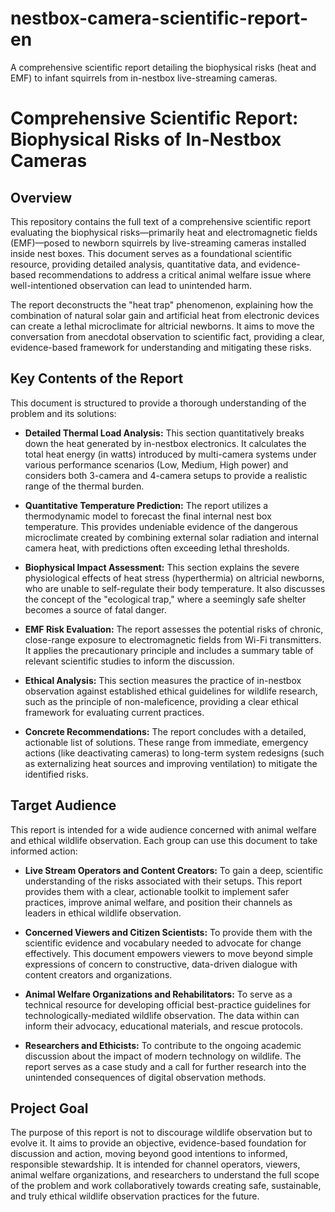 # nestbox-camera-scientific-report-en
A comprehensive scientific report detailing the biophysical risks (heat and EMF) to infant squirrels from in-nestbox live-streaming cameras.

# Comprehensive Scientific Report: Biophysical Risks of In-Nestbox Cameras

## Overview

This repository contains the full text of a comprehensive scientific report evaluating the biophysical risks—primarily heat and electromagnetic fields (EMF)—posed to newborn squirrels by live-streaming cameras installed inside nest boxes. This document serves as a foundational scientific resource, providing detailed analysis, quantitative data, and evidence-based recommendations to address a critical animal welfare issue where well-intentioned observation can lead to unintended harm.

The report deconstructs the "heat trap" phenomenon, explaining how the combination of natural solar gain and artificial heat from electronic devices can create a lethal microclimate for altricial newborns. It aims to move the conversation from anecdotal observation to scientific fact, providing a clear, evidence-based framework for understanding and mitigating these risks.

## Key Contents of the Report

This document is structured to provide a thorough understanding of the problem and its solutions:

* **Detailed Thermal Load Analysis:** This section quantitatively breaks down the heat generated by in-nestbox electronics. It calculates the total heat energy (in watts) introduced by multi-camera systems under various performance scenarios (Low, Medium, High power) and considers both 3-camera and 4-camera setups to provide a realistic range of the thermal burden.

* **Quantitative Temperature Prediction:** The report utilizes a thermodynamic model to forecast the final internal nest box temperature. This provides undeniable evidence of the dangerous microclimate created by combining external solar radiation and internal camera heat, with predictions often exceeding lethal thresholds.

* **Biophysical Impact Assessment:** This section explains the severe physiological effects of heat stress (hyperthermia) on altricial newborns, who are unable to self-regulate their body temperature. It also discusses the concept of the "ecological trap," where a seemingly safe shelter becomes a source of fatal danger.

* **EMF Risk Evaluation:** The report assesses the potential risks of chronic, close-range exposure to electromagnetic fields from Wi-Fi transmitters. It applies the precautionary principle and includes a summary table of relevant scientific studies to inform the discussion.

* **Ethical Analysis:** This section measures the practice of in-nestbox observation against established ethical guidelines for wildlife research, such as the principle of non-maleficence, providing a clear ethical framework for evaluating current practices.

* **Concrete Recommendations:** The report concludes with a detailed, actionable list of solutions. These range from immediate, emergency actions (like deactivating cameras) to long-term system redesigns (such as externalizing heat sources and improving ventilation) to mitigate the identified risks.

## Target Audience

This report is intended for a wide audience concerned with animal welfare and ethical wildlife observation. Each group can use this document to take informed action:

* **Live Stream Operators and Content Creators:** To gain a deep, scientific understanding of the risks associated with their setups. This report provides them with a clear, actionable toolkit to implement safer practices, improve animal welfare, and position their channels as leaders in ethical wildlife observation.

* **Concerned Viewers and Citizen Scientists:** To provide them with the scientific evidence and vocabulary needed to advocate for change effectively. This document empowers viewers to move beyond simple expressions of concern to constructive, data-driven dialogue with content creators and organizations.

* **Animal Welfare Organizations and Rehabilitators:** To serve as a technical resource for developing official best-practice guidelines for technologically-mediated wildlife observation. The data within can inform their advocacy, educational materials, and rescue protocols.

* **Researchers and Ethicists:** To contribute to the ongoing academic discussion about the impact of modern technology on wildlife. The report serves as a case study and a call for further research into the unintended consequences of digital observation methods.

## Project Goal

The purpose of this report is not to discourage wildlife observation but to evolve it. It aims to provide an objective, evidence-based foundation for discussion and action, moving beyond good intentions to informed, responsible stewardship. It is intended for channel operators, viewers, animal welfare organizations, and researchers to understand the full scope of the problem and work collaboratively towards creating safe, sustainable, and truly ethical wildlife observation practices for the future.
